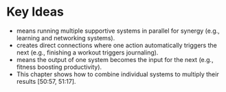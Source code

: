 # Key Ideas

- means running multiple supportive systems in parallel for synergy (e.g., learning and networking systems).
- creates direct connections where one action automatically triggers the next (e.g., finishing a workout triggers journaling).
- means the output of one system becomes the input for the next (e.g., fitness boosting productivity).
- This chapter shows how to combine individual systems to multiply their results [50:57, 51:17].
